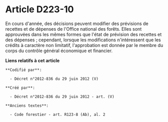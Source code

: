 # Article D223-10

En cours d'année, des décisions peuvent modifier des prévisions de recettes et de dépenses de l'Office national des forêts.
Elles sont approuvées dans les mêmes formes que l'état de prévision des recettes et des dépenses ; cependant, lorsque les
modifications n'intéressent que les crédits à caractère non limitatif, l'approbation est donnée par le membre du corps du
contrôle général économique et financier.

**Liens relatifs à cet article**

	**Codifié par**:

	  - Décret n°2012-836 du 29 juin 2012 (V)

	**Créé par**:

	  - Décret n°2012-836 du 29 juin 2012 - art. (V)

	**Anciens textes**:

	  - Code forestier - art. R123-8 (Ab), al. 2
